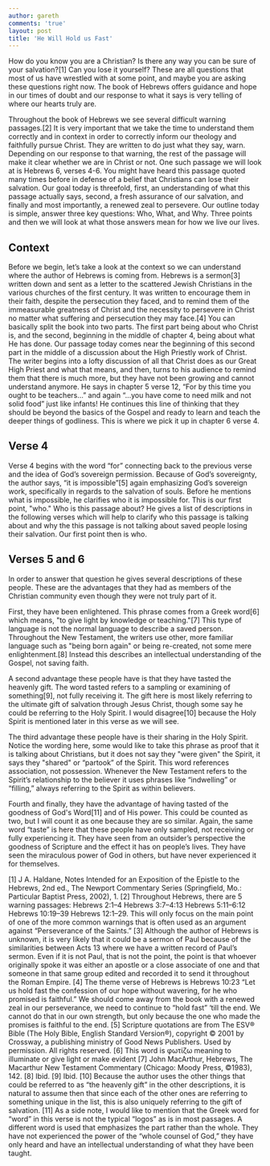 ```yaml
---
author: gareth
comments: 'true'
layout: post
title: 'He Will Hold us Fast'
---
```

How do you know you are a Christian? Is there any way you can be sure of your salvation?[1] Can you lose it yourself? These are all questions that most of us have wrestled with at some point, and maybe you are asking these questions right now. The book of Hebrews offers guidance and hope in our times of doubt and our response to what it says is very telling of where our hearts truly are.

Throughout the book of Hebrews we see several difficult warning passages.[2] It is very important that we take the time to understand them correctly and in context in order to correctly inform our theology and faithfully pursue Christ. They are written to do just what they say, warn. Depending on our response to that warning, the rest of the passage will make it clear whether we are in Christ or not. One such passage we will look at is Hebrews 6, verses 4-6. You might have heard this passage quoted many times before in defense of a belief that Christians can lose their salvation. Our goal today is threefold, first, an understanding of what this passage actually says, second, a fresh assurance of our salvation, and finally and most importantly, a renewed zeal to persevere. Our outline today is simple, answer three key questions: Who, What, and Why. Three points and then we will look at what those answers mean for how we live our lives.

## Context

Before we begin, let’s take a look at the context so we can understand where the author of Hebrews is coming from. Hebrews is a sermon[3] written down and sent as a letter to the scattered Jewish Christians in the various churches of the first century. It was written to encourage them in their faith, despite the persecution they faced, and to remind them of the immeasurable greatness of Christ and the necessity to persevere in Christ no matter what suffering and persecution they may face.[4] You can basically split the book into two parts. The first part being about who Christ is, and the second, beginning in the middle of chapter 4, being about what He has done. Our passage today comes near the beginning of this second part in the middle of a discussion about the High Priestly work of Christ. The writer begins into a lofty discussion of all that Christ does as our Great High Priest and what that means, and then, turns to his audience to remind them that there is much more, but they have not been growing and cannot understand anymore. He says in chapter 5 verse 12, “For by this time you ought to be teachers…” and again “…you have come to need milk and not solid food” just like infants! He continues this line of thinking that they should be beyond the basics of the Gospel and ready to learn and teach the deeper things of godliness. This is where we pick it up in chapter 6 verse 4.

## Verse 4

Verse 4 begins with the word “for” connecting back to the previous verse and the idea of God’s sovereign permission. Because of God’s sovereignty, the author says, “it is impossible”[5] again emphasizing God’s sovereign work, specifically in regards to the salvation of souls. Before he mentions what is impossible, he clarifies who it is impossible for. This is our first point, "who." Who is this passage about? He gives a list of descriptions in the following verses which will help to clarify who this passage is talking about and why the this passage is not talking about saved people losing their salvation. Our first point then is who.

## Verses 5 and 6

In order to answer that question he gives several descriptions of these people. These are the advantages that they had as members of the Christian community even though they were not truly part of it. 

First, they have been enlightened. This phrase comes from a Greek word[6] which means, "to give light by knowledge or teaching."[7] This type of language is not the normal language to describe a saved person. Throughout the New Testament, the writers use other, more familiar language such as "being born again" or being re-created, not some mere enlightenment.[8] Instead this describes an intellectual understanding of the Gospel, not saving faith. 

A second advantage these people have is that they have tasted the heavenly gift. The word tasted refers to a sampling or examining of something[9], not fully receiving it. The gift here is most likely referring to the ultimate gift of salvation through Jesus Christ, though some say he could be referring to the Holy Spirit. I would disagree[10] because the Holy Spirit is mentioned later in this verse as we will see.

The third advantage these people have is their sharing in the Holy Spirit. Notice the wording here, some would like to take this phrase as proof that it is talking about Christians, but it does not say they "were given" the Spirit, it says they "shared" or “partook” of the Spirit. This word references association, not possession. Whenever the New Testament refers to the Spirit’s relationship to the believer it uses phrases like “indwelling” or “filling,” always referring to the Spirit as within believers.

Fourth and finally, they have the advantage of having tasted of the goodness of God's Word[11] and of His power. This could be counted as two, but I will count it as one because they are so similar. Again, the same word “taste” is here that these people have only sampled, not receiving or fully experiencing it. They have seen from an outsider’s perspective the goodness of Scripture and the effect it has on people’s lives. They have seen the miraculous power of God in others, but have never experienced it for themselves. 

[1] J A. Haldane, Notes Intended for an Exposition of the Epistle to the Hebrews, 2nd ed., The Newport Commentary Series (Springfield, Mo.: Particular Baptist Press, 2002), 1.
[2] Throughout Hebrews, there are 5 warning passages: Hebrews 2:1–4 Hebrews 3:7–4:13 Hebrews 5:11–6:12 Hebrews 10:19–39 Hebrews 12:1–29. This will only focus on the main point of one of the more common warnings that is often used as an argument against “Perseverance of the Saints.”
[3] Although the author of Hebrews is unknown, it is very likely that it could be a sermon of Paul because of the similarities between Acts 13 where we have a written record of Paul’s sermon. Even if it is not Paul, that is not the point, the point is that whoever originally spoke it was either an apostle or a close associate of one and that someone in that same group edited and recorded it to send it throughout the Roman Empire.
[4] The theme verse of Hebrews is Hebrews 10:23 “Let us hold fast the confession of our hope without wavering, for he who promised is faithful.” We should come away from the book with a renewed zeal in our perseverance, we need to continue to “hold fast” ‘till the end. We cannot do that in our own strength, but only because the one who made the promises is faithful to the end.
[5] Scripture quotations are from The ESV® Bible (The Holy Bible, English Standard Version®), copyright © 2001 by Crossway, a publishing ministry of Good News Publishers. Used by permission. All rights reserved.
[6] This word is φωτίζω meaning to illuminate or give light or make evident
[7] John MacArthur, Hebrews, The Macarthur New Testament Commentary (Chicago: Moody Press, ©1983), 142.
[8] Ibid.
[9] Ibid.
[10] Because the author uses the other things that could be referred to as “the heavenly gift” in the other descriptions, it is natural to assume then that since each of the other ones are referring to something unique in the list, this is also uniquely referring to the gift of salvation.
[11] As a side note, I would like to mention that the Greek word for “word” in this verse is not the typical “logos” as is in most passages. A different word is used that emphasizes the part rather than the whole. They have not experienced the power of the “whole counsel of God,” they have only heard and have an intellectual understanding of what they have been taught.
